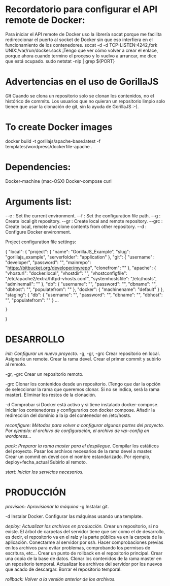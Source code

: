 Recordatorio para configurar el API remote de Docker:
===
Para iniciar el API remote de Docker uso la librería socat porque me facilita redireccionar el puerto al socket de Docker sin que eso interfiera en el funcionamiento de los contenedores.
socat -d -d TCP-LISTEN:4242,fork UNIX:/var/run/docker.sock 
¡Tengo que ver cómo volver a crear el enlace, porque ahora cuando termino el proceso y lo vuelvo a arrancar, me dice que está ocupado. 
sudo netstat -nlp | grep ${PORT}

Advertencias en el uso de GorillaJS
===
*Git*
Cuando se clona un repositorio solo se clonan los contenidos, no el histórico de commits. Los usuarios que no quieran un repositorio limpio solo tienen que usar la clonación de git, sin la ayuda de GorillaJS :-).


To create Docker images
===
docker build -t gorillajs/apache-base:latest -f templates/wordpress/dockerfile-apache .


Dependencies:
===
Docker-machine (mac-OSX)
Docker-compose
curl

Arguments list:
===

--e : Set the current environment.
--f : Set the configuration file path.
--g : Create local git repository.
--gr : Create local and remote repository.
--grc : Create local, remote and clone contents from other repository.
--d : Configure Docker environment.


Project configuration file settings:

{
    "local": {
        "project": {
            "name": "GorillaJS_Example",
            "slug": "gorillajs_example",
            "serverfolder": "application"
        },
        "git": {
            "username": "developer",
            "password": "",
            "mainrepo": "https://bitbucket.org/developer/myrepo",
            "clonefrom": ""
        },
        "apache": {
            "vhosturl": "docker.local",
            "vhostdir": "",
            "vhostconfigfile": "/etc/apache2/extra/httpd-vhosts.conf",
            "systemhostsfile": "/etc/hosts",
            "adminemail": ""
        },
        "db": {
            "username": "",
            "password": "",
            "dbname": "",
            "dbhost": "",
            "populatefrom": ""
        },
        "docker": {
            "machinename": "default"
        }
    },
    "staging": {
        "db": {
            "username": "",
            "password": "",
            "dbname": "",
            "dbhost": "",
            "populatefrom": ""
        }
        ...

    }
}


DESARROLLO
===

*init: Configurar un nuevo proyecto.*
-g, -gr, -grc
Crear repositorio en local.
Asignarle un remote.
Crear la rama devel.
Crear el primer commit y subirlo al remoto.

-gr, -grc
Crear un repositorio remoto.

-grc
Clonar los contenidos desde un repositorio. (Tengo que dar la opción de seleccionar la rama que queremos clonar. Si no se indica, será la rama master).
Eliminar los restos de la clonación.

-d
Comprobar si Docker está activo y si tiene instalado docker-compose.
Iniciar los contenedores y configurarlos con docker compose.
Añadir la redirección del dominio a la ip del contenedor en /etc/hosts.

*reconfigure: Métodos para volver a configurar algunas partes del proyecto. Por ejemplo: el archivo de configuración, el archivo de wp-config en wordpress...*


*pack: Preparar la rama master para el despliegue.*
Compilar los estáticos del proyecto.
Pasar los archivos necesarios de la rama devel a master.
Crear un commit en devel con el nombre estandarizado. Por ejemplo, deploy+fecha_actual
Subirlo al remoto.

*start: Iniciar los servicios necesarios.*



PRODUCCIÓN
===

*provision: Aprovisionar la máquina*
-g
Instalar git.

-d
Instalar Docker.
Configurar las máquinas usando una template.


*deploy: Actualizar los archivos en producción.*
Crear un repositorio, si no existe. El árbol de carpetas del servidor tiene que ser como el de desarrollo, es decir, el repositorio va en el raíz y la parte pública va en la carpeta de la aplicación.
Conectarme al servidor por ssh.
Hacer comprobaciones previas en los archivos para evitar problemas, comprobando los permisos de escritura, etc...
Crear un punto de rollback en el repositorio principal.
Crear una copia de la base de datos.
Clonar los contenidos de la rama master en un repositorio temporal.
Actualizar los archivos del servidor por los nuevos que acado de descargar.
Borrar el repositorio temporal.

*rollback: Volver a la versión anterior de los archivos.*
